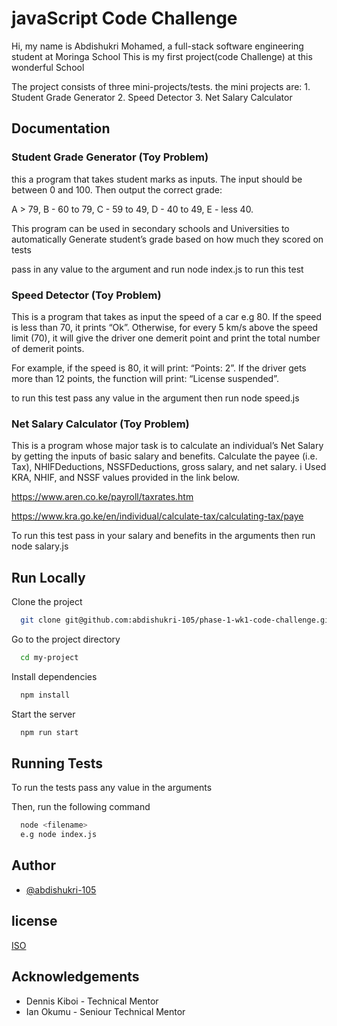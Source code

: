 
# javaScript Code Challenge

Hi, my name is Abdishukri Mohamed, a full-stack software engineering student at Moringa School
This is my first project(code Challenge) at this wonderful School

The project consists of three mini-projects/tests.
 the mini projects are: 
                     1. Student Grade Generator 
                     2. Speed Detector
                     3. Net Salary Calculator
                        

 

## Documentation

### Student Grade Generator (Toy Problem)
this a program that takes student marks as inputs.
The input should be between 0 and 100. Then output the correct grade: 

A > 79, B - 60 to 79, C -  59 to 49, D - 40 to 49, E - less 40.

This program can be used in secondary schools and Universities 
to automatically Generate student’s grade based on how much they scored on tests

pass in any value to the argument and run node index.js to run this test



### Speed Detector (Toy Problem)

This is a program that takes as input the speed of a car e.g 80. If the speed is less than 70, it prints “Ok”. Otherwise, for every 5 km/s above the speed limit (70), it will give the driver one demerit point and print the total number of demerit points.

For example, if the speed is 80, it will print: “Points: 2”. If the driver gets more than 12 points, the function will print: “License suspended”.

 to run this test pass any value in the argument then run node speed.js 

### Net Salary Calculator (Toy Problem)
This is a program whose major task is to calculate an individual’s Net Salary by getting the inputs of basic salary and benefits. Calculate the payee (i.e. Tax), NHIFDeductions, NSSFDeductions, gross salary, and net salary. 
i Used KRA, NHIF, and NSSF values provided in the link below.

https://www.aren.co.ke/payroll/taxrates.htm 

https://www.kra.go.ke/en/individual/calculate-tax/calculating-tax/paye


To run this test pass in your salary and benefits in the arguments then run node salary.js




## Run Locally

Clone the project

```bash
  git clone git@github.com:abdishukri-105/phase-1-wk1-code-challenge.git
```

Go to the project directory

```bash
  cd my-project
```

Install dependencies

```bash
  npm install
```

Start the server

```bash
  npm run start
```


## Running Tests

To run the tests pass any value in the arguments

Then, run the following command


```bash
  node <filename>
  e.g node index.js
```


## Author
- [@abdishukri-105](https://github.com/abdishukri-105)

## license
[ISO](https://opensource.org/licenses/ISC)

## Acknowledgements

- Dennis Kiboi - Technical Mentor
- Ian Okumu - Seniour Technical Mentor